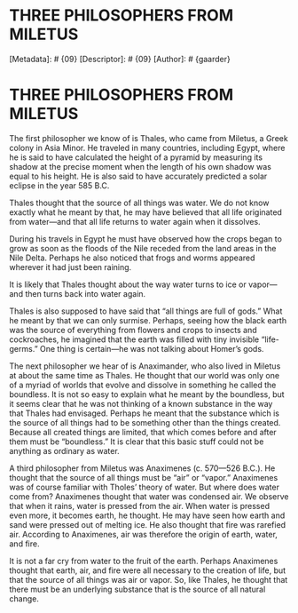 # THREE PHILOSOPHERS FROM MILETUS
[Metadata]: # {09}
[Descriptor]: # {09}
[Author]: # {gaarder}
# THREE PHILOSOPHERS FROM MILETUS
The first philosopher we know of is Thales, who came from Miletus, a Greek
colony in Asia Minor. He traveled in many countries, including Egypt, where he
is said to have calculated the height of a pyramid by measuring its shadow at
the precise moment when the length of his own shadow was equal to his height.
He is also said to have accurately predicted a solar eclipse in the year 585
B.C.

Thales thought that the source of all things was water. We do not know exactly
what he meant by that, he may have believed that all life originated from
water—and that all life returns to water again when it dissolves.

During his travels in Egypt he must have observed how the crops began to grow
as soon as the floods of the Nile receded from the land areas in the Nile
Delta. Perhaps he also noticed that frogs and worms appeared wherever it had
just been raining.

It is likely that Thales thought about the way water turns to ice or vapor—and
then turns back into water again.

Thales is also supposed to have said that “all things are full of gods.” What
he meant by that we can only surmise. Perhaps, seeing how the black earth was
the source of everything from flowers and crops to insects and cockroaches, he
imagined that the earth was filled with tiny invisible “life-germs.” One thing
is certain—he was not talking about Homer’s gods.

The next philosopher we hear of is Anaximander, who also lived in Miletus at
about the same time as Thales. He thought that our world was only one of a
myriad of worlds that evolve and dissolve in something he called the boundless.
It is not so easy to explain what he meant by the boundless, but it seems clear
that he was not thinking of a known substance in the way that Thales had
envisaged. Perhaps he meant that the substance which is the source of all
things had to be something other than the things created. Because all created
things are limited, that which comes before and after them must be “boundless.”
It is clear that this basic stuff could not be anything as ordinary as water.

A third philosopher from Miletus was Anaximenes (c. 570—526 B.C.). He thought
that the source of all things must be “air” or “vapor.” Anaximenes was of
course familiar with Tholes’ theory of water. But where does water come from?
Anaximenes thought that water was condensed air. We observe that when it rains,
water is pressed from the air. When water is pressed even more, it becomes
earth, he thought. He may have seen how earth and sand were pressed out of
melting ice. He also thought that fire was rarefied air. According to
Anaximenes, air was therefore the origin of earth, water, and fire.

It is not a far cry from water to the fruit of the earth. Perhaps Anaximenes
thought that earth, air, and fire were all necessary to the creation of life,
but that the source of all things was air or vapor. So, like Thales, he thought
that there must be an underlying substance that is the source of all natural
change.

